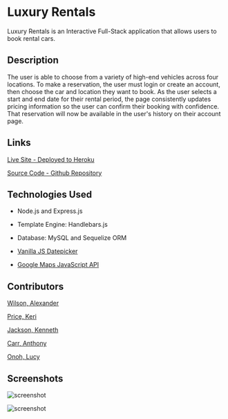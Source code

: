 # Luxury Rentals

Luxury Rentals is an Interactive Full-Stack application that allows users to book rental cars.

## Description

The user is able to choose from a variety of high-end vehicles across four locations. To make a reservation, the user must login or create an account, then choose the car and location they want to book. As the user selects a start and end date for their rental period, the page consistently updates pricing information so the user can confirm their booking with confidence. That reservation will now be available in the user's history on their account page.

## Links

[Live Site - Deployed to Heroku](https://luxury-rentals-10-4-2021.herokuapp.com/)

[Source Code - Github Repository](https://github.com/AlexWilsonNC/luxury-rentals)

## Technologies Used

* Node.js and Express.js

* Template Engine: Handlebars.js

* Database: MySQL and Sequelize ORM

* [Vanilla JS Datepicker](https://github.com/mymth/vanillajs-datepicker)

* [Google Maps JavaScript API](https://developers.google.com/maps)

## Contributors

[Wilson, Alexander](https://github.com/AlexWilsonNC)

[Price, Keri](https://github.com/kerilp)

[Jackson, Kenneth](https://github.com/kjacks213)

[Carr, Anthony](https://github.com/acarr13)

[Onoh, Lucy](https://github.com/lucyonoh)

## Screenshots

![screenshot](/public/assets/luxury-rentals1.png)

![screenshot](/public/assets/rental-ss.png)